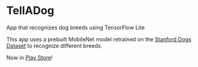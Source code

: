 # TellADog
App that recognizes dog breeds using TensorFlow Lite

This app uses a prebuilt MobileNet model retrained on the [Stanford Dogs Dataset](http://vision.stanford.edu/aditya86/ImageNetDogs)
to recognize different breeds.

Now in [Play Store](https://play.google.com/store/apps/details?id=com.plweegie.android.telladog&hl=en)!
